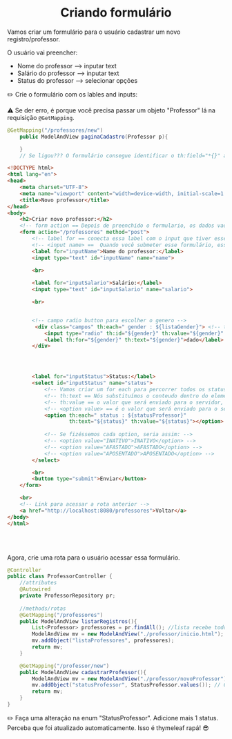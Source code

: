 <h1 align="center">Criando formulário</h1>

Vamos criar um formulário para o usuário cadastrar um novo registro/professor.

O usuário vai preencher:
- Nome do professor --> inputar text
- Salário do professor --> inputar text
- Status do professor --> selecionar opções

:pencil2: Crie o formulário com os lables and inputs:

:warning: Se der erro, é porque você precisa passar um objeto "Professor" lá na requisição `@GetMapping`.

```java
@GetMapping("/professores/new")
    public ModelAndView paginaCadastro(Professor p){

    }
    // Se ligou??? O formulário consegue identificar o th:field="*{}" and th:object="${}", porque passamos um objeto "Professor" lá na requisição.
```

```html
<!DOCTYPE html>
<html lang="en">
<head>
    <meta charset="UTF-8">
    <meta name="viewport" content="width=device-width, initial-scale=1.0">
    <title>Novo professor</title>
</head>
<body>
    <h2>Criar novo professor:</h2>
    <!-- form action == Depois de preenchido o formulario, os dados vao ser enviados para essa rota,  method == post, pois estamos acessando essa rota através da requisicao POST -->
    <form action="/professores" method="post">
        <!-- label for == conecta essa label com o input que tiver esse id -->
        <!-- <input name> ==  Quando você submeter esse formulário, esse input será associado a um attributo da entidade. Se voce setou o nome do attribute na annotation @Column(name = ""), entao coloque o mesmo nome. Resumindo, esse input será enviado para o attribute que tiver esse "name"-->
        <label for="inputName">Name do professor:</label>
        <input type="text" id="inputName" name="name">
        
        <br>

        <label for="inputSalario">Salário:</label>
        <input type="text" id="inputSalario" name="salario">

        <br>


        <!-- campo radio button para escolher o genero -->
         <div class="campos" th:each=" gender : ${listaGender}"> <!-- theach padraozin -->
            <input type="radio" th:id="${gender}" th:value="${gender}" th:field="*{gender}"> <!-- th:id and th:for, para percorrer. Padraozin -->
            <label th:for="${gender}" th:text="${gender}">dado</label>
        </div>




        <label for="inputStatus">Status:</label>
        <select id="inputStatus" name="status">
            <!-- Vamos criar um for each para percorrer todos os status da Enum -->
            <!-- th:text == Nós substituímos o conteudo dentro do elemento -->
            <!-- th:value == o valor que será enviado para o servidor, quando o usuario apertar em submit -->
            <!-- <option value> == é o valor que será enviado para o servidor, quando o usuario apertar em submit-->
            <option th:each=" status : ${statusProfessor}" 
                    th:text="${status}" th:value="${status}"></option>
             
            <!-- Se fizéssemos cada option, seria assim: -->
            <!-- <option value="INATIVO">INATIVO</option> -->
            <!-- <option value="AFASTADO">AFASTADO</option> -->
            <!-- <option value="APOSENTADO">APOSENTADO</option> -->
        </select>

        <br>
        <button type="submit">Enviar</button>
    </form>

    <br>
    <!-- Link para acessar a rota anterior -->
    <a href="http://localhost:8080/professores">Voltar</a>
</body>
</html>
```

<br>
<br>

Agora, crie uma rota para o usuário acessar essa formulário.

```java
@Controller
public class ProfessorController {
    //attributes
    @Autowired
    private ProfessorRepository pr;
    
    //methods/rotas
    @GetMapping("/professores")
    public ModelAndView listarRegistros(){
        List<Professor> professores = pr.findAll(); //lista recebe todos os registros do banco
        ModelAndView mv = new ModelAndView("./professor/inicio.html");
        mv.addObject("listaProfessores", professores);
        return mv;
    }

    @GetMapping("/professor/new")
    public ModelAndView cadastrarProfessor(){
        ModelAndView mv = new ModelAndView("./professor/novoProfessor");
        mv.addObject("statusProfessor", StatusProfessor.values()); // Criamos uma lista com todos os status enum
        return mv;
    }
}
```

:pencil2: Faça uma alteração na enum "StatusProfessor". Adicione mais 1 status. Perceba que foi atualizado automaticamente. Isso é thymeleaf rapá! :sunglasses:


<br>

